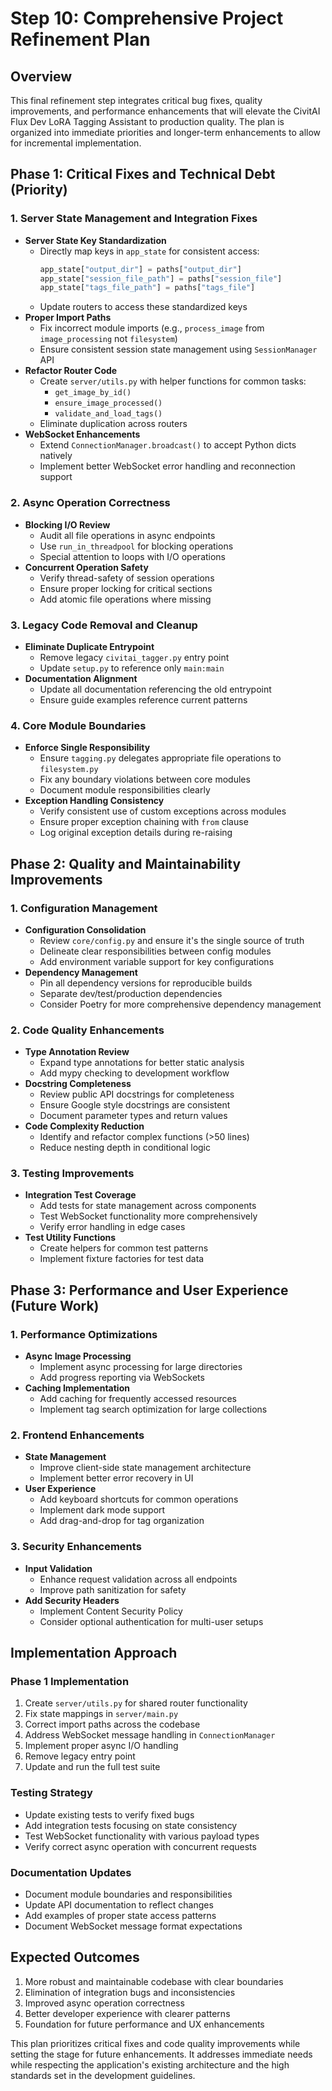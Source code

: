 # Step 10: Comprehensive Project Refinement Plan

## Overview
This final refinement step integrates critical bug fixes, quality improvements, and performance enhancements that will elevate the CivitAI Flux Dev LoRA Tagging Assistant to production quality. The plan is organized into immediate priorities and longer-term enhancements to allow for incremental implementation.

## Phase 1: Critical Fixes and Technical Debt (Priority)

### 1. Server State Management and Integration Fixes
- **Server State Key Standardization**
  - Directly map keys in `app_state` for consistent access:
    ```python
    app_state["output_dir"] = paths["output_dir"]
    app_state["session_file_path"] = paths["session_file"]
    app_state["tags_file_path"] = paths["tags_file"]
    ```
  - Update routers to access these standardized keys
- **Proper Import Paths**
  - Fix incorrect module imports (e.g., `process_image` from `image_processing` not `filesystem`)
  - Ensure consistent session state management using `SessionManager` API
- **Refactor Router Code**
  - Create `server/utils.py` with helper functions for common tasks:
    - `get_image_by_id()`
    - `ensure_image_processed()`
    - `validate_and_load_tags()`
  - Eliminate duplication across routers
- **WebSocket Enhancements**
  - Extend `ConnectionManager.broadcast()` to accept Python dicts natively
  - Implement better WebSocket error handling and reconnection support

### 2. Async Operation Correctness
- **Blocking I/O Review**
  - Audit all file operations in async endpoints
  - Use `run_in_threadpool` for blocking operations
  - Special attention to loops with I/O operations
- **Concurrent Operation Safety**
  - Verify thread-safety of session operations
  - Ensure proper locking for critical sections
  - Add atomic file operations where missing

### 3. Legacy Code Removal and Cleanup
- **Eliminate Duplicate Entrypoint**
  - Remove legacy `civitai_tagger.py` entry point
  - Update `setup.py` to reference only `main:main`
- **Documentation Alignment**
  - Update all documentation referencing the old entrypoint
  - Ensure guide examples reference current patterns

### 4. Core Module Boundaries
- **Enforce Single Responsibility**
  - Ensure `tagging.py` delegates appropriate file operations to `filesystem.py`
  - Fix any boundary violations between core modules
  - Document module responsibilities clearly
- **Exception Handling Consistency**
  - Verify consistent use of custom exceptions across modules
  - Ensure proper exception chaining with `from` clause
  - Log original exception details during re-raising

## Phase 2: Quality and Maintainability Improvements

### 1. Configuration Management
- **Configuration Consolidation**
  - Review `core/config.py` and ensure it's the single source of truth
  - Delineate clear responsibilities between config modules
  - Add environment variable support for key configurations
- **Dependency Management**
  - Pin all dependency versions for reproducible builds
  - Separate dev/test/production dependencies
  - Consider Poetry for more comprehensive dependency management

### 2. Code Quality Enhancements
- **Type Annotation Review**
  - Expand type annotations for better static analysis
  - Add mypy checking to development workflow
- **Docstring Completeness**
  - Review public API docstrings for completeness
  - Ensure Google style docstrings are consistent
  - Document parameter types and return values
- **Code Complexity Reduction**
  - Identify and refactor complex functions (>50 lines)
  - Reduce nesting depth in conditional logic

### 3. Testing Improvements
- **Integration Test Coverage**
  - Add tests for state management across components
  - Test WebSocket functionality more comprehensively
  - Verify error handling in edge cases
- **Test Utility Functions**
  - Create helpers for common test patterns
  - Implement fixture factories for test data

## Phase 3: Performance and User Experience (Future Work)

### 1. Performance Optimizations
- **Async Image Processing**
  - Implement async processing for large directories
  - Add progress reporting via WebSockets
- **Caching Implementation**
  - Add caching for frequently accessed resources
  - Implement tag search optimization for large collections

### 2. Frontend Enhancements
- **State Management**
  - Improve client-side state management architecture
  - Implement better error recovery in UI
- **User Experience**
  - Add keyboard shortcuts for common operations
  - Implement dark mode support
  - Add drag-and-drop for tag organization

### 3. Security Enhancements
- **Input Validation**
  - Enhance request validation across all endpoints
  - Improve path sanitization for safety
- **Add Security Headers**
  - Implement Content Security Policy
  - Consider optional authentication for multi-user setups

## Implementation Approach

### Phase 1 Implementation
1. Create `server/utils.py` for shared router functionality
2. Fix state mappings in `server/main.py`
3. Correct import paths across the codebase
4. Address WebSocket message handling in `ConnectionManager`
5. Implement proper async I/O handling
6. Remove legacy entry point
7. Update and run the full test suite

### Testing Strategy
- Update existing tests to verify fixed bugs
- Add integration tests focusing on state consistency
- Test WebSocket functionality with various payload types
- Verify correct async operation with concurrent requests

### Documentation Updates
- Document module boundaries and responsibilities
- Update API documentation to reflect changes
- Add examples of proper state access patterns
- Document WebSocket message format expectations

## Expected Outcomes
1. More robust and maintainable codebase with clear boundaries
2. Elimination of integration bugs and inconsistencies
3. Improved async operation correctness
4. Better developer experience with clearer patterns
5. Foundation for future performance and UX enhancements

This plan prioritizes critical fixes and code quality improvements while setting the stage for future enhancements. It addresses immediate needs while respecting the application's existing architecture and the high standards set in the development guidelines.
